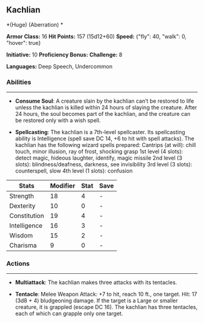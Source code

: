 ## Kachlian
*(Huge) (Aberration) *

**Armor Class:** 16
**Hit Points:** 157 (15d12+60)
**Speed:** {"fly": 40, "walk": 0, "hover": true}

**Initiative:** 10
**Proficiency Bonus:**
**Challenge:** 8

**Languages:** Deep Speech, Undercommon

### Abilities
 --- 
- **Consume Soul**: A creature slain by the kachlian can’t be restored to life unless the kachlian is killed within 24 hours of slaying the creature. After 24 hours, the soul becomes part of the kachlian, and the creature can be restored only with a wish spell.

- **Spellcasting**: The kachlian is a 7th-level spellcaster. Its spellcasting ability is Intelligence (spell save DC 14, +6 to hit with spell attacks). The kachlian has the following wizard spells prepared:
Cantrips (at will): chill touch, minor illusion, ray of frost, shocking grasp
1st level (4 slots): detect magic, hideous laughter, identify, magic missile
2nd level (3 slots): blindness/deafness, darkness, see invisibility
3rd level (3 slots): counterspell, slow
4th level (1 slots): confusion



| Stats | Modifier | Stat | Save
| ---- | ---- | ---- | ---- |
| Strength | 18 | 4 | - |
| Dexterity | 10 | 0 | - |
| Constitution | 19 | 4 | - |
| Intelligence | 16 | 3 | - |
| Wisdom | 15 | 2 | - |
| Charisma | 9 | 0 | - |

### Actions
 --- 
- **Multiattack**: The kachlian makes three attacks with its tentacles.

- **Tentacle**: Melee Weapon Attack: +7 to hit, reach 10 ft., one target. Hit: 17 (3d8 + 4) bludgeoning damage. If the target is a Large or smaller creature, it is grappled (escape DC 16). The kachlian has three tentacles, each of which can grapple only one target.

